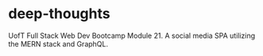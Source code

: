 # deep-thoughts
UofT Full Stack Web Dev Bootcamp Module 21. A social media SPA utilizing the MERN stack and GraphQL.
